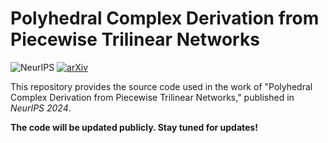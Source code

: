 # Polyhedral Complex Derivation from Piecewise Trilinear Networks

![NeurIPS](https://img.shields.io/badge/Conference-NeurIPS%202024-blue)
[![arXiv](https://img.shields.io/badge/arXiv-2402.10403-blue)](https://arxiv.org/abs/2402.10403)

This repository provides the source code used in the work of "Polyhedral Complex Derivation from Piecewise Trilinear Networks," published in _NeurIPS 2024_.

**The code will be updated publicly. Stay tuned for updates!**